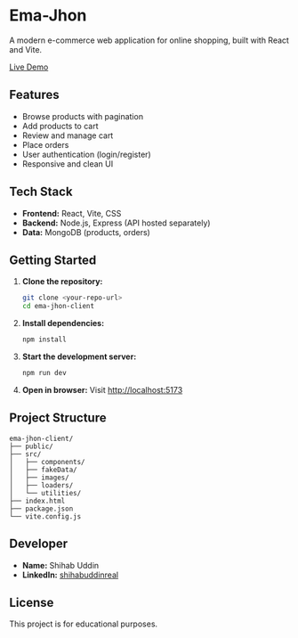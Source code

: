 # Ema-Jhon

A modern e-commerce web application for online shopping, built with React and Vite.

[Live Demo](https://ema-john-site-pro.netlify.app/)

## Features

- Browse products with pagination
- Add products to cart
- Review and manage cart
- Place orders
- User authentication (login/register)
- Responsive and clean UI

## Tech Stack

- **Frontend:** React, Vite, CSS
- **Backend:** Node.js, Express (API hosted separately)
- **Data:** MongoDB (products, orders)

## Getting Started

1. **Clone the repository:**
   ```bash
   git clone <your-repo-url>
   cd ema-jhon-client
   ```
2. **Install dependencies:**
   ```bash
   npm install
   ```
3. **Start the development server:**
   ```bash
   npm run dev
   ```
4. **Open in browser:**
   Visit [http://localhost:5173](http://localhost:5173)

## Project Structure

```
ema-jhon-client/
├── public/
├── src/
│   ├── components/
│   ├── fakeData/
│   ├── images/
│   ├── loaders/
│   └── utilities/
├── index.html
├── package.json
└── vite.config.js
```

## Developer

- **Name:** Shihab Uddin
- **LinkedIn:** [shihabuddinreal](https://www.linkedin.com/in/shihabuddinreal)

## License

This project is for educational purposes.
